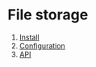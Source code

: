 # File storage

1. [Install](./docs/install.md)
2. [Configuration](./docs/configuration.md)
3. [API](./docs/api.md)